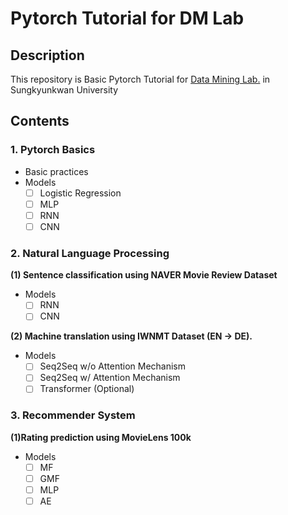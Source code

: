 # Pytorch Tutorial for DM Lab

## Description
This repository is Basic Pytorch Tutorial for [Data Mining Lab.](http://dm.skku.edu) in Sungkyunkwan University

## Contents

### 1. Pytorch Basics
* Basic practices
* Models
    - [ ] Logistic Regression
    - [ ] MLP
    - [ ] RNN
    - [ ] CNN
    
### 2. Natural Language Processing
**(1) Sentence classification using NAVER Movie Review Dataset**
- Models
    - [ ] RNN
    - [ ] CNN
    
**(2) Machine translation using IWNMT Dataset (EN -> DE).**
- Models
    - [ ] Seq2Seq w/o Attention Mechanism
    - [ ] Seq2Seq w/ Attention Mechanism
    - [ ] Transformer (Optional)
    
### 3. Recommender System
**(1)Rating prediction using MovieLens 100k**
- Models
    - [ ] MF
    - [ ] GMF
    - [ ] MLP
    - [ ] AE
